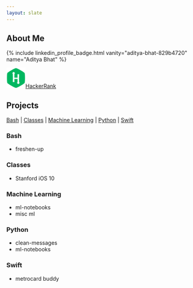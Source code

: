```yaml
---
layout: slate
---
```


## About Me ##

{% include linkedin_profile_badge.html vanity="aditya-bhat-829b4720" name="Aditya Bhat" %}

[//]: # (TODO add a CV link / document)

<a href="https://www.hackerrank.com/asbhat" title="Aditya on HackerRank">
    <img src="/assets/images/HackerRank_logo.svg" style="width: 50px">HackerRank
</a>

## Projects ##

[Bash](#bash) &#124; [Classes](#classes) &#124; [Machine Learning](#machine-learning) &#124; [Python](#python) &#124; [Swift](#swift)

### Bash ###

* freshen-up

### Classes ###

* Stanford iOS 10

### Machine Learning ###

* ml-notebooks
* misc ml

### Python ###

* clean-messages
* ml-notebooks

### Swift ###

* metrocard buddy

[//]: # (TODO include Contributions to Other's Projects section)
[//]: # (Have it link to filtered contributions by me)
